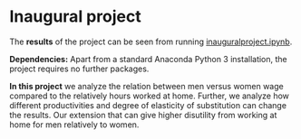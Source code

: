 # Inaugural project

The **results** of the project can be seen from running [inauguralproject.ipynb](inauguralproject.ipynb).

**Dependencies:** Apart from a standard Anaconda Python 3 installation, the project requires no further packages.

**In this project** we analyze the relation between men versus women wage compared to the relatively hours worked at home. Further, we analyze how different productivities and degree of elasticity of substitution can change the results. Our extension that can give higher disutility from working at home for men relatively to women. 